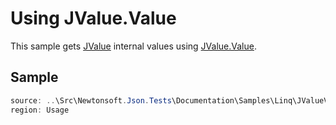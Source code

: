 ﻿# Using JValue.Value

This sample gets [JValue](/api/newtonsoft/json/linq/jvalue/) internal values using [JValue.Value](/api/newtonsoft/json/linq/jvalue/#property-value).

## Sample

```csharp Usage
source: ..\Src\Newtonsoft.Json.Tests\Documentation\Samples\Linq\JValueValue.cs
region: Usage
```
